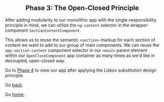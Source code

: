 <h2 align="center">
  Phase 3: The Open-Closed Principle
</h2>

After adding modularity to our monolithic app with the single-responsibility principle in mind, we can utilize the `ng-content` selector in the wrapper component `SectionContentComponent`.

This allows us to reuse the semantic `<section>` markup for each section of content we want to add to our group of main components. We can reuse the `app-section-content` component selector in our `<main>` parent element within our `OpenCloseComponent` app container as many times as we'd like in decoupled, open-closed way.

Go to [Phase 4](../04-liskov-substitution/) to view our app after applying the Liskov substitution design principle.

Go [back](../02-single-responsibility).

Go [home](https://github.com/pjnalls/ng-solid-design/).
